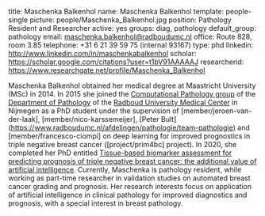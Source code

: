 title: Maschenka Balkenhol
name: Maschenka Balkenhol
template: people-single
picture: people/Maschenka_Balkenhol.jpg
position: Pathology Resident and Researcher
active: yes
groups: diag, pathology
default_group: pathology
email: maschenka.balkenhol@radboudumc.nl
office: Route 828, room 3.85
telephone: +31 6 21 39 59 75 (internal 93167)
type: phd
linkedin: http://www.linkedin.com/in/maschenkabalkenhol
scholar: https://scholar.google.com/citations?user=t1bV91AAAAAJ
researcherid: https://www.researchgate.net/profile/Maschenka_Balkenhol

Maschenka Balkenhol obtained her medical degree at Maastricht University (MSc) in 2014. In 2015 she joined the [Computational Pathology group](https://www.computationalpathologygroup.eu/) of the [Department of Pathology](https://www.radboudumc.nl/en/research/departments/pathology) of the [Radboud University Medical Center](https://www.radboudumc.nl/research) in Nijmegen as a PhD student under the supervision of [member/jeroen-van-der-laak], [member/nico-karssemeijer], [Peter Bult] (https://www.radboudumc.nl/afdelingen/pathologie/team-pathologie) and [member/francesco-ciompi] on deep learning for improved prognostics in triple negative breast cancer ([project/prim4bc] project). In 2020, she completed her PhD entitled [Tissue-based biomarker assessment for predicting prognosis of triple negative breast cancer: the additional value of artificial intelligence](/publications/balk20a). Currently, Maschenka is pathology resident, while working as part-time researcher in validation studies on automated breast cancer grading and prognosis. Her research interests focus on application of artificial intelligence in clinical pathology for improved diagnostics and prognosis, with a special interest in breast pathology. 
